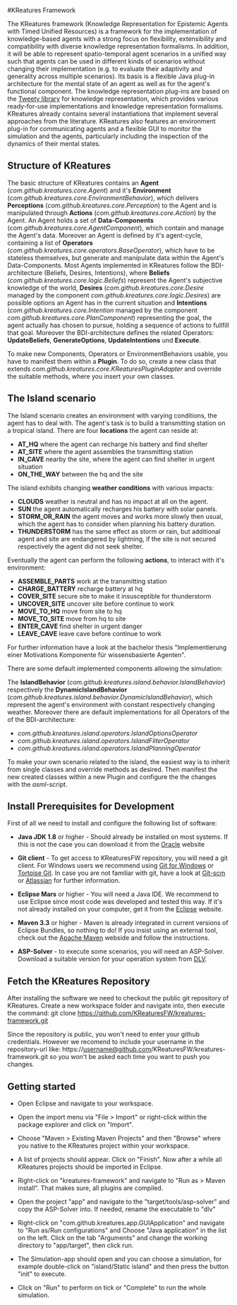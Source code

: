 #KReatures Framework

The KReatures framework (Knowledge Representation for Epistemic Agents with Timed Unified Resources) is a framework for the implementation of knowledge-based agents with a strong focus on flexibility, extensibility and compatibility with diverse knowledge representation formalisms.
In addition, it will be able to represent spatio-temporal agent scenarios in a unified way such that agents can be used in different kinds of scenarios without changing their implementation (e.g. to evaluate their adaptivity and generality across multiple scenarios).
Its basis is a flexible Java plug-in architecture for the mental state of an agent as well as for the agent's functional component.
The knowledge representation plug-ins are based on the [Tweety library](http://tweetyproject.org/) for knowledge representation, which provides various ready-for-use implementations and knowledge representation formalisms.
KReatures already contains several instantiations that implement several approaches from the literature. 
KReatures also features an environment plug-in for communicating agents and a flexible GUI to monitor the simulation and the agents, particularly including the inspection of the dynamics of their mental states.

## Structure of KReatures

The basic structure of KReatures contains an **Agent** (*com.github.kreatures.core.Agent*) and it's **Environment** (*com.github.kreatures.core.EnvironmentBehavior*),
which delivers **Perceptions** (*com.github.kreatures.core.Perception*) to the Agent and is manipulated through **Actions** (*com.github.kreatures.core.Action*) by the Agent.
An Agent holds a set of **Data-Components** (*com.github.kreatures.core.AgentComponent*), which contain and manage the Agent's data. Moreover an Agent is defined by it's agent-cycle,
containing a list of **Operators** (*com.github.kreatures.core.operators.BaseOperator*), which have to be stateless themselves, but generate and manipulate data within the Agent's Data-Components.
Most Agents implemented in KReatures follow the BDI-architecture (Beliefs, Desires, Intentions), where **Beliefs** (*com.github.kreatures.core.logic.Beliefs*) represent the Agent's subjective knowledge of the world,
**Desires** (*com.github.kreatures.core.Desire* managed by the component *com.github.kreatures.core.logic.Desires*) are possible options an Agent has in the current situation and
**Intentions** (*com.github.kreatures.core.Intention* managed by the component *com.github.kreatures.core.PlanComponent*) representing the goal, the agent actually has chosen to pursue, holding a sequence of actions to fullfill that goal.
Moreover the BDI-architecture defines the related Operators: **UpdateBeliefs**, **GenerateOptions**, **UpdateIntentions** und **Execute**.

To make new Components, Operators or EnvironmentBehaviors usable, you have to manifest them within a **Plugin**.
To do so, create a new class that extends *com.github.kreatures.core.KReaturesPluginAdapter* and override the suitable methods, where you insert your own classes.

## The Island scenario  

The Island scenario creates an environment with varying conditions, the agent has to deal with.
The agent's task is to build a transmitting station on a tropical island.
There are four **locations** the agent can reside at:

* **AT_HQ** where the agent can recharge his battery and find shelter
* **AT_SITE** where the agent assembles the transmitting station
* **IN_CAVE** nearby the site, where the agent can find shelter in urgent situation
* **ON_THE_WAY** between the hq and the site

The island exhibits changing **weather conditions** with various impacts:

* **CLOUDS** weather is neutral and has no impact at all on the agent.
* **SUN** the agent automatically recharges his battery with solar panels.
* **STORM_OR_RAIN** the agent moves and works more slowly then usual, which the agent has to consider when planning his battery duration.
* **THUNDERSTORM** has the same effect as storm or rain, but additional agent and site are endangered by lightning,
if the site is not secured respectively the agent did not seek shelter.

Eventually the agent can perform the following **actions**, to interact with it's environment:

* **ASSEMBLE_PARTS** work at the transmitting station
* **CHARGE_BATTERY** recharge battery at hq
* **COVER_SITE** secure site to make it insusceptible for thunderstorm
* **UNCOVER_SITE** uncover site before continue to work
* **MOVE_TO_HQ** move from site to hq
* **MOVE_TO_SITE** move from hq to site
* **ENTER_CAVE** find shelter in urgent danger
* **LEAVE_CAVE** leave cave before continue to work

For further information have a look at the bachelor thesis "Implementierung einer Motivations Komponente für wissensbasierte Agenten". 

There are some default implemented components allowing the simulation:

The **IslandBehavior** (*com.github.kreatures.island.behavior.IslandBehavior*) respectively the
**DynamicIslandBehavior** (*com.github.kreatures.island.behavior.DynamicIslandBehavior*),
which represent the agent's environment with constant respectively changing weather.
Moreover there are default implementations for all Operators of the of the BDI-architecture:

* *com.github.kreatures.island.operators.IslandOptionsOperator*
* *com.github.kreatures.island.operators.IslandFilterOperator*
* *com.github.kreatures.island.operators.IslandPlanningOperator*

To make your own scenario related to the island, the easiest way is to inherit from single classes and override methods as desired.
Then manifest the new created classes within a new Plugin and configure the the changes with the *asml*-script.

## Install Prerequisites for Development

First of all we need to install and configure the following list of software:

* **Java JDK 1.8** or higher - Should already be installed on most systems.
If this is not the case you can download it from the [Oracle](http://www.oracle.com/technetwork/java/javase/downloads/index.html) website

* **Git client** - To get access to KReaturesFW repository, you will need a git client.
For Windows users we recommend using [Git for Windows](https://git-for-windows.github.io/) or [Tortoise Git](https://tortoisegit.org/).
In case you are not familiar with git, have a look at [Git-scm](https://git-scm.com/documentation) or [Atlassian](https://www.atlassian.com/git/tutorials) for further information.

* **Eclipse Mars** or higher - You will need a Java IDE. We recommend to use Eclipse since most code was developed and tested this way.
If it's not already installed on your computer, get it from the [Eclipse](https://eclipse.org/home/index.php) website.

* **Maven 3.3** or higher - Maven is already integrated in current versions of Eclipse Bundles, so nothing to do!
If you insist using an external tool, check out the [Apache Maven](https://maven.apache.org/download.cgi) webside and follow the instructions.

* **ASP-Solver** - to execute some scenarios, you will need an ASP-Solver.
Download a suitable version for your operation system from [DLV](http://www.dlvsystem.com/dlv/).

## Fetch the KReatures Repository

After installing the software we need to checkout the public git repository of KReatures.
Create a new workspace folder and navigate into, then execute the command:
git clone https://github.com/KReaturesFW/kreatures-framework.git

Since the repository is public, you won't need to enter your github credentials.
However we recomend to include your username in the repository-url like:
https://username@github.com/KReaturesFW/kreatures-framework.git
so you won't be asked each time you want to push you changes.

## Getting started

* Open Eclipse and navigate to your workspace.

* Open the import menu via "File > Import" or right-click within the package explorer and click on "Import".

* Choose "Maven > Existing Maven Projects" and then "Browse" where you native to the KReatures project within your workspace.

* A list of projects should appear. Click on "Finish". Now after a while all KReatures projects should be imported in Eclipse.

* Right-click on "kreatures-framework" and navigate to "Run as > Maven install". That makes sure, all plugins are compiled.

* Open the project "app" and navigate to the "target/tools/asp-solver" and copy the ASP-Solver into. If needed, rename the executable to "dlv"

* Right-click on "com.github.kreatures.app.GUIApplication" and navigate to "Run as/Run configurations" and Choose "Java application" in the list on the left.
Click on the tab "Arguments" and change the working directory to "app/target", then click run.

* The Simulation-app should open and you can choose a simulation, for example double-click on "island/Static island" and then press the button "init" to execute.

* Click on "Run" to perform on tick or "Complete" to run the whole simulation.